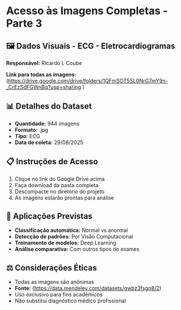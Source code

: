 # Acesso às Imagens Completas - Parte 3

## 🖼️ Dados Visuais - ECG - Eletrocardiogramas

**Responsável:** Ricardo L Coube

**Link para todas as imagens:**
(https://drive.google.com/drive/folders/1QFmSOT5SL0NrG7mY9n-_CrEzSdFGWnBq?usp=sharing
)

## 📊 Detalhes do Dataset

- **Quantidade:** 944 imagens
- **Formato:** .jpg
- **Tipo:** ECG
- **Data de coleta:** 29/08/2025

## 📋 Instruções de Acesso

1. Clique no link do Google Drive acima
2. Faça download da pasta completa
3. Descompacte no diretório do projeto
4. As imagens estarão prontas para análise

## 🧠 Aplicações Previstas

- **Classificação automática:** Normal vs anormal
- **Detecção de padrões:** Por Visão Computacional  
- **Treinamento de modelos:** Deep Learning
- **Análise comparativa:** Com outros tipos de exames

## ⚖️ Considerações Éticas

- Todas as imagens são anônimas
- **Fonte:** (https://data.mendeley.com/datasets/gwbz3fsgp8/2)
- Uso exclusivo para fins acadêmicos
- Não substitui diagnóstico médico profissional
